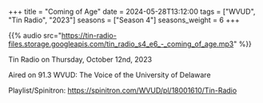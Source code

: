 +++
title = "Coming of Age"
date = 2024-05-28T13:12:00
tags = ["WVUD", "Tin Radio", "2023"]
seasons = ["Season 4"]
seasons_weight = 6
+++

{{% audio src="https://tin-radio-files.storage.googleapis.com/tin_radio_s4_e6_-_coming_of_age.mp3" %}}

Tin Radio on Thursday, October 12nd, 2023

Aired on 91.3 WVUD: The Voice of the University of Delaware

Playlist/Spinitron: https://spinitron.com/WVUD/pl/18001610/Tin-Radio


